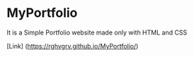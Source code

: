 # MyPortfolio

It is a Simple Portfolio website made only with HTML and CSS
        
[Link] (https://rghvgrv.github.io/MyPortfolio/)
